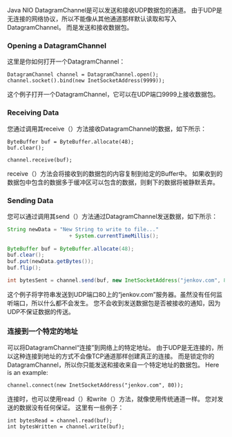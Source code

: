 Java NIO DatagramChannel是可以发送和接收UDP数据包的通道。 由于UDP是无连接的网络协议，所以不能像从其他通道那样默认读取和写入DatagramChannel。 而是发送和接收数据包。
###  Opening a DatagramChannel
这里是你如何打开一个DatagramChannel：
```
DatagramChannel channel = DatagramChannel.open();
channel.socket().bind(new InetSocketAddress(9999));
```
这个例子打开一个DatagramChannel，它可以在UDP端口9999上接收数据包。
###  Receiving Data
您通过调用其receive（）方法接收DatagramChannel的数据，如下所示：
```
ByteBuffer buf = ByteBuffer.allocate(48);
buf.clear();

channel.receive(buf);
```
receive（）方法会将接收到的数据包的内容复制到给定的Buffer中。 如果收到的数据包中包含的数据多于缓冲区可以包含的数据，则剩下的数据将被静默丢弃。
###  Sending Data
您可以通过调用其send（）方法通过DatagramChannel发送数据，如下所示：
```java
String newData = "New String to write to file..."
                    + System.currentTimeMillis();
    
ByteBuffer buf = ByteBuffer.allocate(48);
buf.clear();
buf.put(newData.getBytes());
buf.flip();

int bytesSent = channel.send(buf, new InetSocketAddress("jenkov.com", 80));
```
这个例子将字符串发送到UDP端口80上的“jenkov.com”服务器。虽然没有任何监听端口，所以什么都不会发生。 您不会收到发送数据包是否被接收的通知，因为UDP不保证数据的传送。
###  连接到一个特定的地址
可以将DatagramChannel“连接”到网络上的特定地址。 由于UDP是无连接的，所以这种连接到地址的方式不会像TCP通道那样创建真正的连接。 而是锁定你的DatagramChannel，所以你只能发送和接收来自一个特定地址的数据包。
Here is an example:
```
channel.connect(new InetSocketAddress("jenkov.com", 80));    
```
连接时，也可以使用read（）和write（）方法，就像使用传统通道一样。 您对发送的数据没有任何保证。 这里有一些例子：
```
int bytesRead = channel.read(buf);    
int bytesWritten = channel.write(buf);
```














